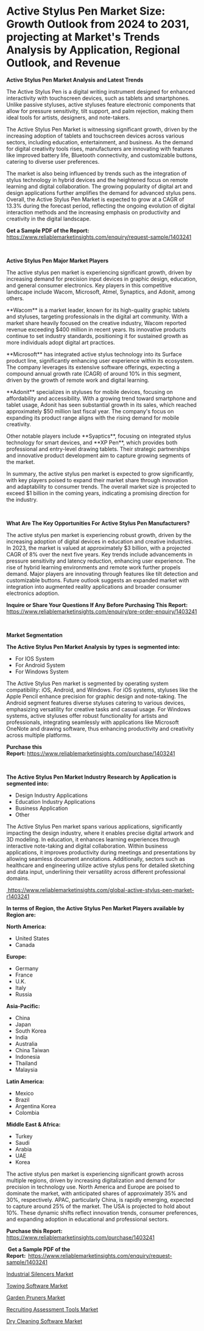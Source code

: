 <p><h1>Active Stylus Pen Market Size: Growth Outlook from 2024 to 2031, projecting at Market's Trends Analysis by Application, Regional Outlook, and Revenue</h1></p><p><strong>Active Stylus Pen Market Analysis and Latest Trends</strong></p>
<p><p>The Active Stylus Pen is a digital writing instrument designed for enhanced interactivity with touchscreen devices, such as tablets and smartphones. Unlike passive styluses, active styluses feature electronic components that allow for pressure sensitivity, tilt support, and palm rejection, making them ideal tools for artists, designers, and note-takers.</p><p>The Active Stylus Pen Market is witnessing significant growth, driven by the increasing adoption of tablets and touchscreen devices across various sectors, including education, entertainment, and business. As the demand for digital creativity tools rises, manufacturers are innovating with features like improved battery life, Bluetooth connectivity, and customizable buttons, catering to diverse user preferences.</p><p>The market is also being influenced by trends such as the integration of stylus technology in hybrid devices and the heightened focus on remote learning and digital collaboration. The growing popularity of digital art and design applications further amplifies the demand for advanced stylus pens. Overall, the Active Stylus Pen Market is expected to grow at a CAGR of 13.3% during the forecast period, reflecting the ongoing evolution of digital interaction methods and the increasing emphasis on productivity and creativity in the digital landscape.</p></p>
<p><strong>Get a Sample PDF of the Report:&nbsp;</strong> <a href="https://www.reliablemarketinsights.com/enquiry/request-sample/1403241?utm_campaign=1620&utm_medium=2&utm_source=Github&utm_content=ia&utm_term=23102024&utm_id=active-stylus-pen">https://www.reliablemarketinsights.com/enquiry/request-sample/1403241</a></p>
<p>&nbsp;</p>
<p><strong>Active Stylus Pen Major Market Players</strong></p>
<p><p>The active stylus pen market is experiencing significant growth, driven by increasing demand for precision input devices in graphic design, education, and general consumer electronics. Key players in this competitive landscape include Wacom, Microsoft, Atmel, Synaptics, and Adonit, among others.</p><p>**Wacom** is a market leader, known for its high-quality graphic tablets and styluses, targeting professionals in the digital art community. With a market share heavily focused on the creative industry, Wacom reported revenue exceeding $400 million in recent years. Its innovative products continue to set industry standards, positioning it for sustained growth as more individuals adopt digital art practices.</p><p>**Microsoft** has integrated active stylus technology into its Surface product line, significantly enhancing user experience within its ecosystem. The company leverages its extensive software offerings, expecting a compound annual growth rate (CAGR) of around 10% in this segment, driven by the growth of remote work and digital learning.</p><p>**Adonit** specializes in styluses for mobile devices, focusing on affordability and accessibility. With a growing trend toward smartphone and tablet usage, Adonit has seen substantial growth in its sales, which reached approximately $50 million last fiscal year. The company's focus on expanding its product range aligns with the rising demand for mobile creativity.</p><p>Other notable players include **Syaptics**, focusing on integrated stylus technology for smart devices, and **XP Pen**, which provides both professional and entry-level drawing tablets. Their strategic partnerships and innovative product development aim to capture growing segments of the market.</p><p>In summary, the active stylus pen market is expected to grow significantly, with key players poised to expand their market share through innovation and adaptability to consumer trends. The overall market size is projected to exceed $1 billion in the coming years, indicating a promising direction for the industry.</p></p>
<p>&nbsp;</p>
<p><strong>What Are The Key Opportunities For Active Stylus Pen Manufacturers?</strong></p>
<p><p>The active stylus pen market is experiencing robust growth, driven by the increasing adoption of digital devices in education and creative industries. In 2023, the market is valued at approximately $3 billion, with a projected CAGR of 8% over the next five years. Key trends include advancements in pressure sensitivity and latency reduction, enhancing user experience. The rise of hybrid learning environments and remote work further propels demand. Major players are innovating through features like tilt detection and customizable buttons. Future outlook suggests an expanded market with integration into augmented reality applications and broader consumer electronics adoption.</p></p>
<p><strong>Inquire or Share Your Questions If Any Before Purchasing This Report:</strong> <a href="https://www.reliablemarketinsights.com/enquiry/pre-order-enquiry/1403241?utm_campaign=1620&utm_medium=2&utm_source=Github&utm_content=ia&utm_term=23102024&utm_id=active-stylus-pen">https://www.reliablemarketinsights.com/enquiry/pre-order-enquiry/1403241</a></p>
<p>&nbsp;</p>
<p><strong>Market Segmentation</strong></p>
<p><strong>The Active Stylus Pen Market Analysis by types is segmented into:</strong></p>
<p><ul><li>For IOS System</li><li>For Android System</li><li>For Windows System</li></ul></p>
<p><p>The Active Stylus Pen market is segmented by operating system compatibility: iOS, Android, and Windows. For iOS systems, styluses like the Apple Pencil enhance precision for graphic design and note-taking. The Android segment features diverse styluses catering to various devices, emphasizing versatility for creative tasks and casual usage. For Windows systems, active styluses offer robust functionality for artists and professionals, integrating seamlessly with applications like Microsoft OneNote and drawing software, thus enhancing productivity and creativity across multiple platforms.</p></p>
<p><strong>Purchase this Report:&nbsp;</strong><a href="https://www.reliablemarketinsights.com/purchase/1403241?utm_campaign=1620&utm_medium=2&utm_source=Github&utm_content=ia&utm_term=23102024&utm_id=active-stylus-pen">https://www.reliablemarketinsights.com/purchase/1403241</a></p>
<p>&nbsp;</p>
<p><strong>The Active Stylus Pen Market Industry Research by Application is segmented into:</strong></p>
<p><ul><li>Design Industry Applications</li><li>Education Industry Applications</li><li>Business Application</li><li>Other</li></ul></p>
<p><p>The Active Stylus Pen market spans various applications, significantly impacting the design industry, where it enables precise digital artwork and 3D modeling. In education, it enhances learning experiences through interactive note-taking and digital collaboration. Within business applications, it improves productivity during meetings and presentations by allowing seamless document annotations. Additionally, sectors such as healthcare and engineering utilize active stylus pens for detailed sketching and data input, underlining their versatility across different professional domains.</p></p>
<p><a href="https://www.reliablemarketinsights.com/global-active-stylus-pen-market-r1403241?utm_campaign=1620&utm_medium=2&utm_source=Github&utm_content=ia&utm_term=23102024&utm_id=active-stylus-pen">&nbsp;https://www.reliablemarketinsights.com/global-active-stylus-pen-market-r1403241</a></p>
<p><strong>In terms of Region, the Active Stylus Pen Market Players available by Region are:</strong></p>
<p>
    <p> <strong> North America: </strong>
        <ul>
            <li>United States</li>
            <li>Canada</li>
        </ul>
        </p> 
    <p> <strong> Europe: </strong>
        <ul>
            <li>Germany</li>
            <li>France</li>
            <li>U.K.</li>
            <li>Italy</li>
            <li>Russia</li>
        </ul>
        </p> 
    <p> <strong> Asia-Pacific: </strong>
        <ul>
            <li>China</li>
            <li>Japan</li>
            <li>South Korea</li>
            <li>India</li>
            <li>Australia</li>
            <li>China Taiwan</li>
            <li>Indonesia</li>
            <li>Thailand</li>
            <li>Malaysia</li>
        </ul>
        </p> 
    <p> <strong> Latin America: </strong>
        <ul>
            <li>Mexico</li>
            <li>Brazil</li>
            <li>Argentina Korea</li>
            <li>Colombia</li>
        </ul>
        </p> 
    <p> <strong> Middle East & Africa: </strong>
        <ul>
            <li>Turkey</li>
            <li>Saudi</li>
            <li>Arabia</li>
            <li>UAE</li>
            <li>Korea</li>
        </ul>
    </p>
    </p>
<p><p>The active stylus pen market is experiencing significant growth across multiple regions, driven by increasing digitalization and demand for precision in technology use. North America and Europe are poised to dominate the market, with anticipated shares of approximately 35% and 30%, respectively. APAC, particularly China, is rapidly emerging, expected to capture around 25% of the market. The USA is projected to hold about 10%. These dynamic shifts reflect innovation trends, consumer preferences, and expanding adoption in educational and professional sectors.</p></p>
<p><strong>Purchase this Report: </strong><a href="https://www.reliablemarketinsights.com/purchase/1403241?utm_campaign=1620&utm_medium=2&utm_source=Github&utm_content=ia&utm_term=23102024&utm_id=active-stylus-pen">https://www.reliablemarketinsights.com/purchase/1403241</a></p>
<p>&nbsp;<strong>Get a Sample PDF of the Report:&nbsp;&nbsp;</strong><a href="https://www.reliablemarketinsights.com/enquiry/request-sample/1403241?utm_campaign=1620&utm_medium=2&utm_source=Github&utm_content=ia&utm_term=23102024&utm_id=active-stylus-pen">https://www.reliablemarketinsights.com/enquiry/request-sample/1403241</a></p>
<p><strong></strong></p>
<p><p><a href="https://issuu.com/reportprime-2/docs/industrial-silencers-market-size-20_495e1c5462174d?utm_campaign=1620&utm_medium=2&utm_source=Github&utm_content=ia&utm_term=23102024&utm_id=active-stylus-pen">Industrial Silencers Market</a></p><p><a href="https://www.linkedin.com/pulse/analyzing-global-towing-software-market-growth-prospects-v6yfe?utm_campaign=1620&utm_medium=2&utm_source=Github&utm_content=ia&utm_term=23102024&utm_id=active-stylus-pen">Towing Software Market</a></p><p><a href="https://github.com/JakirUddin511/Market-Research-Report-List-1/blob/main/garden-pruners-market.md?utm_campaign=1620&utm_medium=2&utm_source=Github&utm_content=ia&utm_term=23102024&utm_id=active-stylus-pen">Garden Pruners Market</a></p><p><a href="https://www.linkedin.com/pulse/global-recruiting-assessment-tools-market-opportunities-yname?utm_campaign=1620&utm_medium=2&utm_source=Github&utm_content=ia&utm_term=23102024&utm_id=active-stylus-pen">Recruiting Assessment Tools Market</a></p><p><a href="https://www.linkedin.com/pulse/dry-cleaning-software-market-global-regional-analysis-focus-w27ue?utm_campaign=1620&utm_medium=2&utm_source=Github&utm_content=ia&utm_term=23102024&utm_id=active-stylus-pen">Dry Cleaning Software Market</a></p></p>